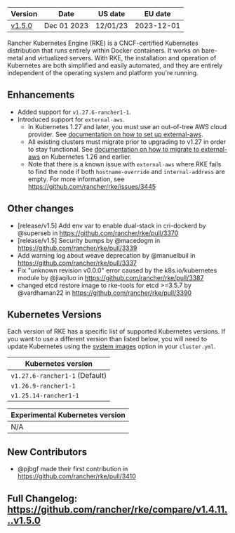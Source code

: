 | Version | Date | US date | EU date |
| ------- | ---- | ------- | ------- |
| [v1.5.0](rke-v1.5.md#release-v150) | Dec 01 2023 | 12/01/23 | 2023-12-01 |



Rancher Kubernetes Engine (RKE) is a CNCF-certified Kubernetes distribution that runs entirely within Docker containers. It works on bare-metal and virtualized servers. With RKE, the installation and operation of Kubernetes are both simplified and easily automated, and they are entirely independent of the operating system and platform you're running.

## Enhancements
* Added support for `v1.27.6-rancher1-1`. 
* Introduced support for `external-aws`. 
  - In Kubernetes 1.27 and later, you must use an out-of-tree AWS cloud provider. See [documentation on how to set up external-aws](https://rke.docs.rancher.com/config-options/cloud-providers/aws#using-the-out-of-tree-aws-cloud-provider-for-rke).
  - All existing clusters must migrate prior to upgrading to v1.27 in order to stay functional. See [documentation on how to migrate to external-aws](https://rke.docs.rancher.com/config-options/cloud-providers/aws#migrating-to-the-out-of-tree-aws-cloud-provider-for-rke) on Kubernetes 1.26 and earlier. 
  - Note that there is a known issue with `external-aws` where RKE fails to find the node if both `hostname-override` and `internal-address` are empty. For more information, see https://github.com/rancher/rke/issues/3445 

## Other changes 
* [release/v1.5] Add env var to enable dual-stack in cri-dockerd by @superseb in https://github.com/rancher/rke/pull/3370
* [release/v1.5] Security bumps by @macedogm in https://github.com/rancher/rke/pull/3339
* Add warning log about weave deprecation by @manuelbuil in https://github.com/rancher/rke/pull/3337
* Fix "unknown revision v0.0.0" error caused by the k8s.io/kubernetes module by @jiaqiluo in https://github.com/rancher/rke/pull/3387
* changed etcd restore image to rke-tools for etcd >=3.5.7 by @vardhaman22 in https://github.com/rancher/rke/pull/3390

## Kubernetes Versions

Each version of RKE has a specific list of supported Kubernetes versions. If you want to use a different version than listed below, you will need to update Kubernetes using the [system images](https://rancher.com/docs/rke/latest/en/config-options/system-images/) option in your `cluster.yml`.

| Kubernetes version    |
| --------------------- |
| `v1.27.6-rancher1-1` (Default) | 
| `v1.26.9-rancher1-1`  |
| `v1.25.14-rancher1-1`  |

| Experimental Kubernetes version |
| --------------------- |
| N/A | 

## New Contributors
* @pjbgf made their first contribution in https://github.com/rancher/rke/pull/3410

**Full Changelog**: https://github.com/rancher/rke/compare/v1.4.11...v1.5.0
-----
